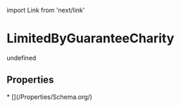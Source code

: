 import Link from 'next/link'
# LimitedByGuaranteeCharity

undefined

## Properties

<Grid>
* [](/Properties/Schema.org/)

</Grid>

